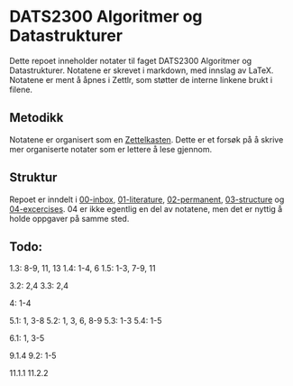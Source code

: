 # DATS2300 Algoritmer og Datastrukturer
Dette repoet inneholder notater til faget DATS2300 Algoritmer og Datastrukturer. Notatene er skrevet i markdown, med innslag av LaTeX. Notatene er ment å åpnes i Zettlr, som støtter de interne linkene brukt i filene.

## Metodikk
Notatene er organisert som en [Zettelkasten](https://en.wikipedia.org/wiki/Zettelkasten). Dette er et forsøk på å skrive mer organiserte notater som er lettere å lese gjennom.

## Struktur
Repoet er inndelt i [00-inbox]([[20250818100346]]), [01-literature]([[20250818100350]]), [02-permanent]([[20250818100355]]),  [03-structure]([[20250818100401]]) og [04-excercises]([[20250818100409]]). 04 er ikke egentlig en del av notatene, men det er nyttig å holde oppgaver på samme sted.

## Todo:
1.3: 8-9, 11, 13
1.4: 1-4, 6
1.5: 1-3, 7-9, 11

3.2: 2,4
3.3: 2,4

4: 1-4

5.1: 1, 3-8
5.2: 1, 3, 6, 8-9
5.3: 1-3
5.4: 1-5

6.1: 1, 3-5

9.1.4
9.2: 1-5

11.1.1
11.2.2